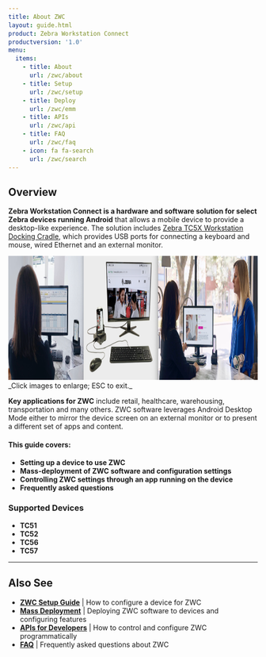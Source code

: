 ```yaml
---
title: About ZWC
layout: guide.html
product: Zebra Workstation Connect
productversion: '1.0'
menu:
  items:
    - title: About
      url: /zwc/about
    - title: Setup
      url: /zwc/setup
    - title: Deploy
      url: /zwc/emm
    - title: APIs
      url: /zwc/api
    - title: FAQ
      url: /zwc/faq
    - icon: fa fa-search
      url: /zwc/search
---
```


## Overview
**Zebra Workstation Connect is a hardware and software solution for select Zebra devices running Android** that allows a mobile device to provide a desktop-like experience. The solution includes [Zebra TC5X Workstation Docking Cradle](https://www.zebra.com/content/dam/zebra_new_ia/en-us/solutions-verticals/product/Mobile_Computers/Hand-Held%20Computers/tc5x-tc7x-series/guides/tc5x-guide-configuration-and-accessories-en-us.pdf), which provides USB ports for connecting a keyboard and mouse, wired Ethernet and an external monitor. 

<img alt="image" style="height:250px" src="zwc_4.png"/>
_Click images to enlarge; ESC to exit._
<br>

**Key applications for ZWC** include retail, healthcare, warehousing, transportation and many others. ZWC software leverages Android Desktop Mode either to mirror the device screen on an external monitor or to present a different set of apps and content. 

#### This guide covers:
* **Setting up a device to use ZWC**
* **Mass-deployment of ZWC software and configuration settings** 
* **Controlling ZWC settings through an app running on the device**
* **Frequently asked questions**

### Supported Devices

* **TC51**
* **TC52**
* **TC56**
* **TC57**

-----

## Also See

* **[ZWC Setup Guide](../setup)** | How to configure a device for ZWC
* **[Mass Deployment](../EMM)** | Deploying ZWC software to devices and configuring features
* **[APIs for Developers](../api)** | How to control and configure ZWC programmatically 
* **[FAQ](../faq)** | Frequently asked questions about ZWC


